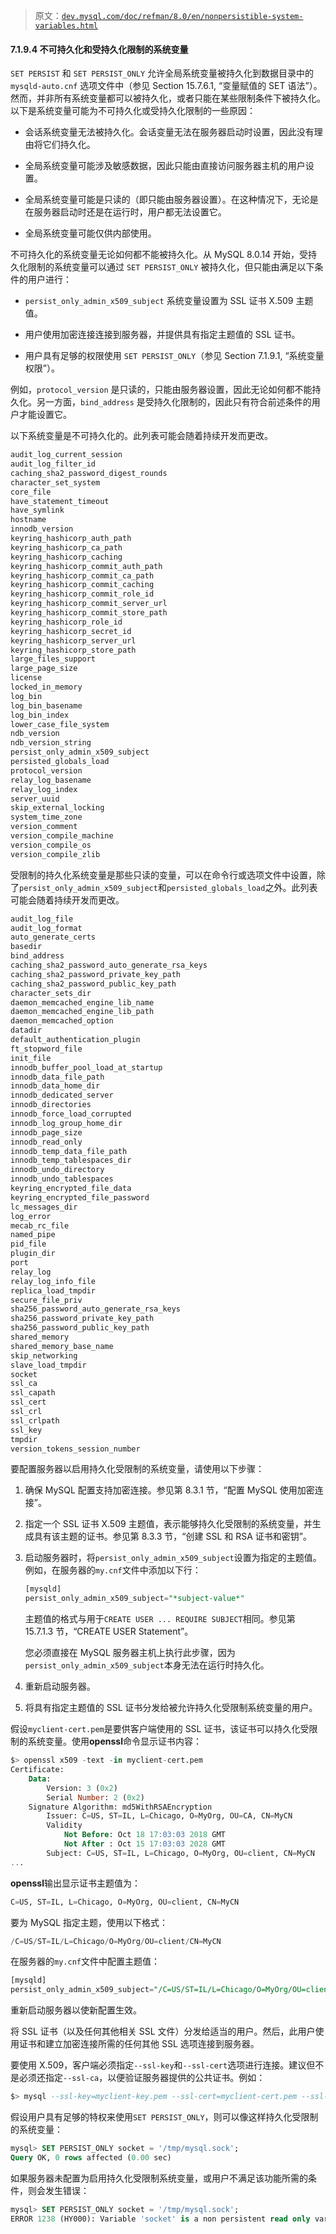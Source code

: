 > 原文：[`dev.mysql.com/doc/refman/8.0/en/nonpersistible-system-variables.html`](https://dev.mysql.com/doc/refman/8.0/en/nonpersistible-system-variables.html)

#### 7.1.9.4 不可持久化和受持久化限制的系统变量

`SET PERSIST` 和 `SET PERSIST_ONLY` 允许全局系统变量被持久化到数据目录中的 `mysqld-auto.cnf` 选项文件中（参见 Section 15.7.6.1, “变量赋值的 SET 语法”）。然而，并非所有系统变量都可以被持久化，或者只能在某些限制条件下被持久化。以下是系统变量可能为不可持久化或受持久化限制的一些原因：

+   会话系统变量无法被持久化。会话变量无法在服务器启动时设置，因此没有理由将它们持久化。

+   全局系统变量可能涉及敏感数据，因此只能由直接访问服务器主机的用户设置。

+   全局系统变量可能是只读的（即只能由服务器设置）。在这种情况下，无论是在服务器启动时还是在运行时，用户都无法设置它。

+   全局系统变量可能仅供内部使用。

不可持久化的系统变量无论如何都不能被持久化。从 MySQL 8.0.14 开始，受持久化限制的系统变量可以通过 `SET PERSIST_ONLY` 被持久化，但只能由满足以下条件的用户进行：

+   `persist_only_admin_x509_subject` 系统变量设置为 SSL 证书 X.509 主题值。

+   用户使用加密连接连接到服务器，并提供具有指定主题值的 SSL 证书。

+   用户具有足够的权限使用 `SET PERSIST_ONLY`（参见 Section 7.1.9.1, “系统变量权限”）。

例如，`protocol_version` 是只读的，只能由服务器设置，因此无论如何都不能持久化。另一方面，`bind_address` 是受持久化限制的，因此只有符合前述条件的用户才能设置它。

以下系统变量是不可持久化的。此列表可能会随着持续开发而更改。

```sql
audit_log_current_session
audit_log_filter_id
caching_sha2_password_digest_rounds
character_set_system
core_file
have_statement_timeout
have_symlink
hostname
innodb_version
keyring_hashicorp_auth_path
keyring_hashicorp_ca_path
keyring_hashicorp_caching
keyring_hashicorp_commit_auth_path
keyring_hashicorp_commit_ca_path
keyring_hashicorp_commit_caching
keyring_hashicorp_commit_role_id
keyring_hashicorp_commit_server_url
keyring_hashicorp_commit_store_path
keyring_hashicorp_role_id
keyring_hashicorp_secret_id
keyring_hashicorp_server_url
keyring_hashicorp_store_path
large_files_support
large_page_size
license
locked_in_memory
log_bin
log_bin_basename
log_bin_index
lower_case_file_system
ndb_version
ndb_version_string
persist_only_admin_x509_subject
persisted_globals_load
protocol_version
relay_log_basename
relay_log_index
server_uuid
skip_external_locking
system_time_zone
version_comment
version_compile_machine
version_compile_os
version_compile_zlib
```

受限制的持久化系统变量是那些只读的变量，可以在命令行或选项文件中设置，除了`persist_only_admin_x509_subject`和`persisted_globals_load`之外。此列表可能会随着持续开发而更改。

```sql
audit_log_file
audit_log_format
auto_generate_certs
basedir
bind_address
caching_sha2_password_auto_generate_rsa_keys
caching_sha2_password_private_key_path
caching_sha2_password_public_key_path
character_sets_dir
daemon_memcached_engine_lib_name
daemon_memcached_engine_lib_path
daemon_memcached_option
datadir
default_authentication_plugin
ft_stopword_file
init_file
innodb_buffer_pool_load_at_startup
innodb_data_file_path
innodb_data_home_dir
innodb_dedicated_server
innodb_directories
innodb_force_load_corrupted
innodb_log_group_home_dir
innodb_page_size
innodb_read_only
innodb_temp_data_file_path
innodb_temp_tablespaces_dir
innodb_undo_directory
innodb_undo_tablespaces
keyring_encrypted_file_data
keyring_encrypted_file_password
lc_messages_dir
log_error
mecab_rc_file
named_pipe
pid_file
plugin_dir
port
relay_log
relay_log_info_file
replica_load_tmpdir
secure_file_priv
sha256_password_auto_generate_rsa_keys
sha256_password_private_key_path
sha256_password_public_key_path
shared_memory
shared_memory_base_name
skip_networking
slave_load_tmpdir
socket
ssl_ca
ssl_capath
ssl_cert
ssl_crl
ssl_crlpath
ssl_key
tmpdir
version_tokens_session_number
```

要配置服务器以启用持久化受限制的系统变量，请使用以下步骤：

1.  确保 MySQL 配置支持加密连接。参见第 8.3.1 节，“配置 MySQL 使用加密连接”。

1.  指定一个 SSL 证书 X.509 主题值，表示能够持久化受限制的系统变量，并生成具有该主题的证书。参见第 8.3.3 节，“创建 SSL 和 RSA 证书和密钥”。

1.  启动服务器时，将`persist_only_admin_x509_subject`设置为指定的主题值。例如，在服务器的`my.cnf`文件中添加以下行：

    ```sql
    [mysqld]
    persist_only_admin_x509_subject="*subject-value*"
    ```

    主题值的格式与用于`CREATE USER ... REQUIRE SUBJECT`相同。参见第 15.7.1.3 节，“CREATE USER Statement”。

    您必须直接在 MySQL 服务器主机上执行此步骤，因为`persist_only_admin_x509_subject`本身无法在运行时持久化。

1.  重新启动服务器。

1.  将具有指定主题值的 SSL 证书分发给被允许持久化受限制系统变量的用户。

假设`myclient-cert.pem`是要供客户端使用的 SSL 证书，该证书可以持久化受限制的系统变量。使用**openssl**命令显示证书内容：

```sql
$> openssl x509 -text -in myclient-cert.pem
Certificate:
    Data:
        Version: 3 (0x2)
        Serial Number: 2 (0x2)
    Signature Algorithm: md5WithRSAEncryption
        Issuer: C=US, ST=IL, L=Chicago, O=MyOrg, OU=CA, CN=MyCN
        Validity
            Not Before: Oct 18 17:03:03 2018 GMT
            Not After : Oct 15 17:03:03 2028 GMT
        Subject: C=US, ST=IL, L=Chicago, O=MyOrg, OU=client, CN=MyCN
...
```

**openssl**输出显示证书主题值为：

```sql
C=US, ST=IL, L=Chicago, O=MyOrg, OU=client, CN=MyCN
```

要为 MySQL 指定主题，使用以下格式：

```sql
/C=US/ST=IL/L=Chicago/O=MyOrg/OU=client/CN=MyCN
```

在服务器的`my.cnf`文件中配置主题值：

```sql
[mysqld]
persist_only_admin_x509_subject="/C=US/ST=IL/L=Chicago/O=MyOrg/OU=client/CN=MyCN"
```

重新启动服务器以使新配置生效。

将 SSL 证书（以及任何其他相关 SSL 文件）分发给适当的用户。然后，此用户使用证书和建立加密连接所需的任何其他 SSL 选项连接到服务器。

要使用 X.509，客户端必须指定`--ssl-key`和`--ssl-cert`选项进行连接。建议但不是必须还指定`--ssl-ca`，以便验证服务器提供的公共证书。例如：

```sql
$> mysql --ssl-key=myclient-key.pem --ssl-cert=myclient-cert.pem --ssl-ca=mycacert.pem
```

假设用户具有足够的特权来使用`SET PERSIST_ONLY`，则可以像这样持久化受限制的系统变量：

```sql
mysql> SET PERSIST_ONLY socket = '/tmp/mysql.sock';
Query OK, 0 rows affected (0.00 sec)
```

如果服务器未配置为启用持久化受限制系统变量，或用户不满足该功能所需的条件，则会发生错误：

```sql
mysql> SET PERSIST_ONLY socket = '/tmp/mysql.sock';
ERROR 1238 (HY000): Variable 'socket' is a non persistent read only variable
```
